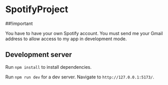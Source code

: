 # SpotifyProject

##!important

You have to have your own Spotify account. You must send me your Gmail address to allow access to my app in development mode. 

## Development server

Run `npm install` to install dependencies.

Run `npm run dev` for a dev server. Navigate to `http://127.0.0.1:5173/`.
